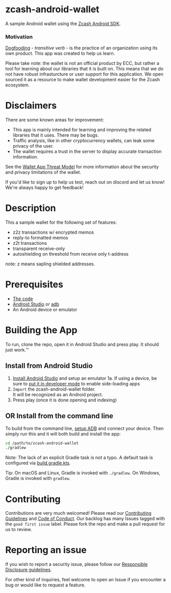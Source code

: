 # zcash-android-wallet
A sample Android wallet using the [Zcash Android SDK](https://github.com/zcash/zcash-android-wallet-sdk).

### Motivation
[Dogfooding](https://en.wikipedia.org/wiki/Eating_your_own_dog_food) - _transitive verb_ -  is the practice of an organization using its own product. This app was created to help us learn. 

Please take note: the wallet is not an official product by ECC, but rather a tool for learning about our libraries that it is built on. This means that we do not have robust infrasturcture or user support for this application. We open sourced it as a resource to make wallet development easier for the Zcash ecosystem. 

# Disclaimers
There are some known areas for improvement:

- This app is mainly intended for learning and improving the related libraries that it uses. There may be bugs.
- Traffic analysis, like in other cryptocurrency wallets, can leak some privacy of the user.
- The wallet requires a trust in the server to display accurate transaction information. 

See the [Wallet App Threat Model](https://zcash.readthedocs.io/en/latest/rtd_pages/wallet_threat_model.html)
for more information about the security and privacy limitations of the wallet.

If you'd like to sign up to help us test, reach out on discord and let us know! We're always happy to get feedback!

# Description
This a sample wallet for the following set of features:
- z2z transactions w/ encrypted memos
- reply-to formatted memos
- z2t transactions
- transparent receive-only
- autoshielding on threshold from receive only t-address

note: z means sapling shielded addresses.

# Prerequisites
- [The code](https://github.com/zcash/zcash-android-wallet)
- [Android Studio](https://developer.android.com/studio/index.html) or [adb](https://www.xda-developers.com/what-is-adb/)
- An Android device or emulator

# Building the App
To run, clone the repo, open it in Android Studio and press play. It should just work.™

## Install from Android Studio
1. [Install Android Studio](https://developer.android.com/studio/install) and setup an emulator
    1a. If using a device, be sure to [put it in developer mode](https://developer.android.com/studio/debug/dev-options) to enable side-loading apps
2. `Import` the zcash-android-wallet folder.  
    It will be recognized as an Android project.
3. Press play (once it is done opening and indexing)

## OR Install from the command line
To build from the command line, [setup ADB](https://www.xda-developers.com/install-adb-windows-macos-linux/) and connect your device. Then simply run this and it will both build and install the app:
```bash
cd /path/to/zcash-android-wallet
./gradlew
```
Note: The lack of an explicit Gradle task is not a typo. A default task is configured via [build.gradle.kts](build.gradle.kts).

Tip: On macOS and Linux, Gradle is invoked with `./gradlew`.  On Windows, Gradle is invoked with `gradlew`.

# Contributing

Contributions are very much welcomed! Please read our [Contributing Guidelines](/CONTRIBUTING.md) and [Code of Conduct](/CONDUCT.md). Our backlog has many Issues tagged with the `good first issue` label. Please fork the repo and make a pull request for us to review.

# Reporting an issue

If you wish to report a security issue, please follow our [Responsible Disclosure guidelines](https://github.com/zcash/zcash-android-wallet-sdk/blob/master/responsible_disclosure.md).

For other kind of inquiries, feel welcome to open an Issue if you encounter a bug or would like to request a feature.
